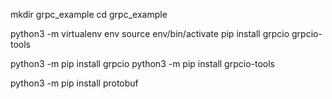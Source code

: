 <!-- set up first -->
mkdir grpc_example
cd grpc_example

python3 -m virtualenv env
source env/bin/activate
pip install grpcio grpcio-tools

python3 -m pip install grpcio
python3 -m pip install grpcio-tools

python3 -m pip install protobuf
